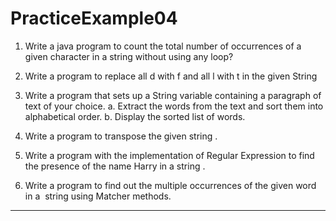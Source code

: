 # PracticeExample04

1. Write a java program to count the total number of occurrences of a given character in a string
without using any loop?


2. Write a program to replace all d with f and all l with t in the given String


3. Write a program that sets up a String variable containing a paragraph of text of your choice.
a. Extract the words from the text and sort them into alphabetical order.
b. Display the sorted list of words.


4. Write a program to transpose the given string .


5. Write a program with the implementation of Regular Expression​ to find the presence of the name
Harry in a string .


6. Write a program to find out the multiple occurrences of the given word in a ​ string​ using Matcher
methods.

-------------------------------------------------------------------------------------------------------------------------------------
